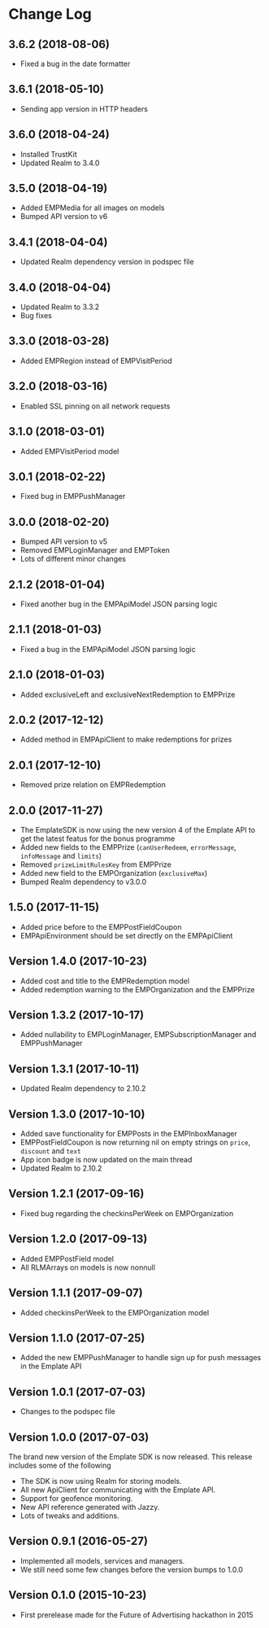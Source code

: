 # Change Log
## 3.6.2 (2018-08-06)
* Fixed a bug in the date formatter

## 3.6.1 (2018-05-10)
* Sending app version in HTTP headers

## 3.6.0 (2018-04-24)
* Installed TrustKit 
* Updated Realm to 3.4.0

## 3.5.0 (2018-04-19)
* Added EMPMedia for all images on models
* Bumped API version to v6

## 3.4.1 (2018-04-04)
* Updated Realm dependency version in podspec file

## 3.4.0 (2018-04-04)
* Updated Realm to 3.3.2
* Bug fixes

## 3.3.0 (2018-03-28)
* Added EMPRegion instead of EMPVisitPeriod

## 3.2.0 (2018-03-16)
* Enabled SSL pinning on all network requests

## 3.1.0 (2018-03-01)
* Added EMPVisitPeriod model

## 3.0.1 (2018-02-22)
* Fixed bug in EMPPushManager

## 3.0.0 (2018-02-20)
* Bumped API version to v5
* Removed EMPLoginManager and EMPToken
* Lots of different minor changes

## 2.1.2 (2018-01-04)
* Fixed another bug in the EMPApiModel JSON parsing logic

## 2.1.1 (2018-01-03)
* Fixed a bug in the EMPApiModel JSON parsing logic

## 2.1.0 (2018-01-03)
* Added exclusiveLeft and exclusiveNextRedemption to EMPPrize

## 2.0.2 (2017-12-12)
* Added method in EMPApiClient to make redemptions for prizes

## 2.0.1 (2017-12-10)
* Removed prize relation on EMPRedemption

## 2.0.0 (2017-11-27)
* The EmplateSDK is now using the new version 4 of the Emplate API to get the latest featus for the bonus programme
* Added new fields to the EMPPrize (`canUserRedeem`, `errorMessage`, `infoMessage` and `limits`)
* Removed `prizeLimitRulesKey` from EMPPrize
* Added new field to the EMPOrganization (`exclusiveMax`)
* Bumped Realm dependency to v3.0.0

## 1.5.0 (2017-11-15)
* Added price before to the EMPPostFieldCoupon
* EMPApiEnvironment should be set directly on the EMPApiClient

## Version 1.4.0 (2017-10-23)
* Added cost and title to the EMPRedemption model
* Added redemption warning to the EMPOrganization and the EMPPrize

## Version 1.3.2 (2017-10-17)
* Added nullability to EMPLoginManager, EMPSubscriptionManager and EMPPushManager

## Version 1.3.1 (2017-10-11)
* Updated Realm dependency to 2.10.2

## Version 1.3.0 (2017-10-10)
* Added save functionality for EMPPosts in the EMPInboxManager
* EMPPostFieldCoupon is now returning nil on empty strings on `price`, `discount` and `text`
* App icon badge is now updated on the main thread
* Updated Realm to 2.10.2

## Version 1.2.1 (2017-09-16)
* Fixed bug regarding the checkinsPerWeek on EMPOrganization

## Version 1.2.0 (2017-09-13)
* Added EMPPostField model
* All RLMArrays on models is now nonnull

## Version 1.1.1 (2017-09-07)
* Added checkinsPerWeek to the EMPOrganization model

## Version 1.1.0 (2017-07-25)
* Added the new EMPPushManager to handle sign up for push messages in the Emplate API

## Version 1.0.1 (2017-07-03)
* Changes to the podspec file

## Version 1.0.0 (2017-07-03)
The brand new version of the Emplate SDK is now released. This release includes some of the following
* The SDK is now using Realm for storing models.
* All new ApiClient for communicating with the Emplate API.
* Support for geofence monitoring.
* New API reference generated with Jazzy.
* Lots of tweaks and additions.

## Version 0.9.1 (2016-05-27)
* Implemented all models, services and managers.
* We still need some few changes before the version bumps to 1.0.0

## Version 0.1.0 (2015-10-23)
* First prerelease made for the Future of Advertising hackathon in 2015
